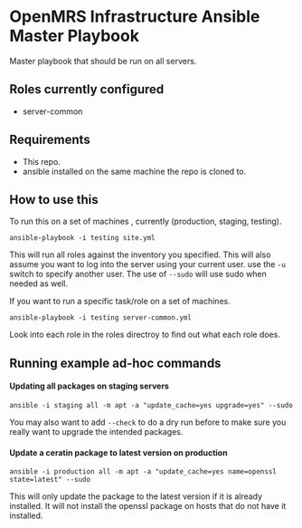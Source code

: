 OpenMRS Infrastructure Ansible Master Playbook
======================
Master playbook that should be run on all servers.

## Roles currently configured
* server-common

## Requirements
* This repo.
* ansible installed on the same machine the repo is cloned to.

## How to use this
To run this on a set of machines , currently (production, staging, testing).

`ansible-playbook -i testing site.yml`

This will run all roles against the inventory you specified. This will also assume you want to log into the server using your current user. use the `-u` switch to specify another user. The use of `--sudo` will use sudo when needed as well.

If you want to run a specific task/role on a set of machines.

`ansible-playbook -i testing server-common.yml`

Look into each role in the roles directroy to find out what each role does.

## Running example ad-hoc commands
#### Updating all packages on staging servers

`ansible -i staging all -m apt -a "update_cache=yes upgrade=yes" --sudo` 

You may also want to add `--check` to do a dry run before to make sure you really want to upgrade the intended packages.

#### Update a ceratin package to latest version on production

`ansible -i production all -m apt -a "update_cache=yes name=openssl state=latest" --sudo`

This will only update the package to the latest version if it is already installed.  It will not install the openssl package on hosts that do not have it installed.

